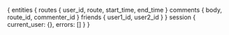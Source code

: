 {
  entities {
    routes {
      user_id,
      route,
      start_time,
      end_time
    }
    comments {
      body,
      route_id,
      commenter_id
    }
    friends {
      user1_id,
      user2_id
    }
  }
  session {
    current_user: {},
    errors: []
  }
}
